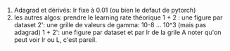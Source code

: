 1. Adagrad et dérivés: lr fixe à 0.01 (ou bien le defaut de pytorch)
2. les autres algos: prendre le learning rate théorique 
1 + 2 : une figure par dataset 
2': une grille de valeurs de gamma: 10-8 ... 10^3 (mais pas adagrad)
1 + 2': une figure par dataset et par lr de la grile
A noter qu'on peut voir lr ou L, c'est pareil. 

